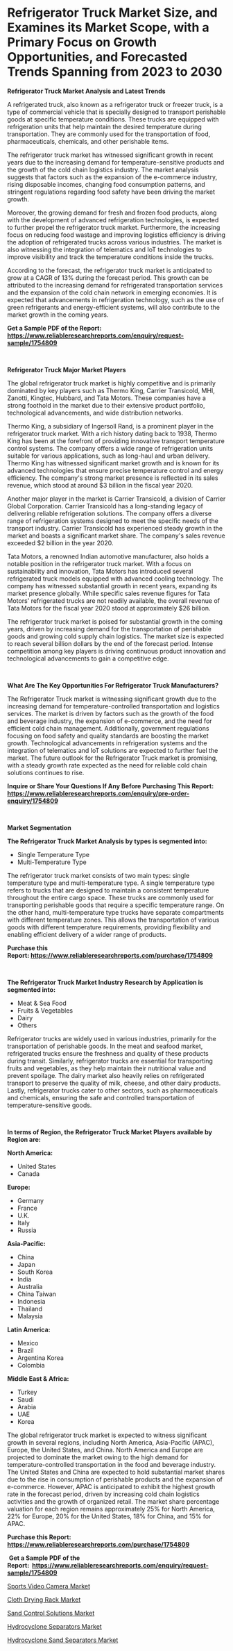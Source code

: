 <p><h1>Refrigerator Truck Market Size, and Examines its Market Scope, with a Primary Focus on Growth Opportunities, and Forecasted Trends Spanning from 2023 to 2030</h1></p><p><strong>Refrigerator Truck Market Analysis and Latest Trends</strong></p>
<p><p>A refrigerated truck, also known as a refrigerator truck or freezer truck, is a type of commercial vehicle that is specially designed to transport perishable goods at specific temperature conditions. These trucks are equipped with refrigeration units that help maintain the desired temperature during transportation. They are commonly used for the transportation of food, pharmaceuticals, chemicals, and other perishable items.</p><p>The refrigerator truck market has witnessed significant growth in recent years due to the increasing demand for temperature-sensitive products and the growth of the cold chain logistics industry. The market analysis suggests that factors such as the expansion of the e-commerce industry, rising disposable incomes, changing food consumption patterns, and stringent regulations regarding food safety have been driving the market growth.</p><p>Moreover, the growing demand for fresh and frozen food products, along with the development of advanced refrigeration technologies, is expected to further propel the refrigerator truck market. Furthermore, the increasing focus on reducing food wastage and improving logistics efficiency is driving the adoption of refrigerated trucks across various industries. The market is also witnessing the integration of telematics and IoT technologies to improve visibility and track the temperature conditions inside the trucks.</p><p>According to the forecast, the refrigerator truck market is anticipated to grow at a CAGR of 13% during the forecast period. This growth can be attributed to the increasing demand for refrigerated transportation services and the expansion of the cold chain network in emerging economies. It is expected that advancements in refrigeration technology, such as the use of green refrigerants and energy-efficient systems, will also contribute to the market growth in the coming years.</p></p>
<p><strong>Get a Sample PDF of the Report:&nbsp; <a href="https://www.reliableresearchreports.com/enquiry/request-sample/1754809">https://www.reliableresearchreports.com/enquiry/request-sample/1754809</a></strong></p>
<p>&nbsp;</p>
<p><strong>Refrigerator Truck Major Market Players</strong></p>
<p><p>The global refrigerator truck market is highly competitive and is primarily dominated by key players such as Thermo King, Carrier Transicold, MHI, Zanotti, Kingtec, Hubbard, and Tata Motors. These companies have a strong foothold in the market due to their extensive product portfolio, technological advancements, and wide distribution networks.</p><p>Thermo King, a subsidiary of Ingersoll Rand, is a prominent player in the refrigerator truck market. With a rich history dating back to 1938, Thermo King has been at the forefront of providing innovative transport temperature control systems. The company offers a wide range of refrigeration units suitable for various applications, such as long-haul and urban delivery. Thermo King has witnessed significant market growth and is known for its advanced technologies that ensure precise temperature control and energy efficiency. The company's strong market presence is reflected in its sales revenue, which stood at around $3 billion in the fiscal year 2020.</p><p>Another major player in the market is Carrier Transicold, a division of Carrier Global Corporation. Carrier Transicold has a long-standing legacy of delivering reliable refrigeration solutions. The company offers a diverse range of refrigeration systems designed to meet the specific needs of the transport industry. Carrier Transicold has experienced steady growth in the market and boasts a significant market share. The company's sales revenue exceeded $2 billion in the year 2020.</p><p>Tata Motors, a renowned Indian automotive manufacturer, also holds a notable position in the refrigerator truck market. With a focus on sustainability and innovation, Tata Motors has introduced several refrigerated truck models equipped with advanced cooling technology. The company has witnessed substantial growth in recent years, expanding its market presence globally. While specific sales revenue figures for Tata Motors' refrigerated trucks are not readily available, the overall revenue of Tata Motors for the fiscal year 2020 stood at approximately $26 billion.</p><p>The refrigerator truck market is poised for substantial growth in the coming years, driven by increasing demand for the transportation of perishable goods and growing cold supply chain logistics. The market size is expected to reach several billion dollars by the end of the forecast period. Intense competition among key players is driving continuous product innovation and technological advancements to gain a competitive edge.</p></p>
<p>&nbsp;</p>
<p><strong>What Are The Key Opportunities For Refrigerator Truck Manufacturers?</strong></p>
<p><p>The Refrigerator Truck market is witnessing significant growth due to the increasing demand for temperature-controlled transportation and logistics services. The market is driven by factors such as the growth of the food and beverage industry, the expansion of e-commerce, and the need for efficient cold chain management. Additionally, government regulations focusing on food safety and quality standards are boosting the market growth. Technological advancements in refrigeration systems and the integration of telematics and IoT solutions are expected to further fuel the market. The future outlook for the Refrigerator Truck market is promising, with a steady growth rate expected as the need for reliable cold chain solutions continues to rise.</p></p>
<p><strong>Inquire or Share Your Questions If Any Before Purchasing This Report: <a href="https://www.reliableresearchreports.com/enquiry/pre-order-enquiry/1754809">https://www.reliableresearchreports.com/enquiry/pre-order-enquiry/1754809</a></strong></p>
<p>&nbsp;</p>
<p><strong>Market Segmentation</strong></p>
<p><strong>The Refrigerator Truck Market Analysis by types is segmented into:</strong></p>
<p><ul><li>Single Temperature Type</li><li>Multi-Temperature Type</li></ul></p>
<p><p>The refrigerator truck market consists of two main types: single temperature type and multi-temperature type. A single temperature type refers to trucks that are designed to maintain a consistent temperature throughout the entire cargo space. These trucks are commonly used for transporting perishable goods that require a specific temperature range. On the other hand, multi-temperature type trucks have separate compartments with different temperature zones. This allows the transportation of various goods with different temperature requirements, providing flexibility and enabling efficient delivery of a wider range of products.</p></p>
<p><strong>Purchase this Report:&nbsp;<a href="https://www.reliableresearchreports.com/purchase/1754809">https://www.reliableresearchreports.com/purchase/1754809</a></strong></p>
<p>&nbsp;</p>
<p><strong>The Refrigerator Truck Market Industry Research by Application is segmented into:</strong></p>
<p><ul><li>Meat & Sea Food</li><li>Fruits & Vegetables</li><li>Dairy</li><li>Others</li></ul></p>
<p><p>Refrigerator trucks are widely used in various industries, primarily for the transportation of perishable goods. In the meat and seafood market, refrigerated trucks ensure the freshness and quality of these products during transit. Similarly, refrigerator trucks are essential for transporting fruits and vegetables, as they help maintain their nutritional value and prevent spoilage. The dairy market also heavily relies on refrigerated transport to preserve the quality of milk, cheese, and other dairy products. Lastly, refrigerator trucks cater to other sectors, such as pharmaceuticals and chemicals, ensuring the safe and controlled transportation of temperature-sensitive goods.</p></p>
<p>&nbsp;</p>
<p><strong>In terms of Region, the Refrigerator Truck Market Players available by Region are:</strong></p>
<p>
    <p> <strong> North America: </strong>
        <ul>
            <li>United States</li>
            <li>Canada</li>
        </ul>
        </p> 
    <p> <strong> Europe: </strong>
        <ul>
            <li>Germany</li>
            <li>France</li>
            <li>U.K.</li>
            <li>Italy</li>
            <li>Russia</li>
        </ul>
        </p> 
    <p> <strong> Asia-Pacific: </strong>
        <ul>
            <li>China</li>
            <li>Japan</li>
            <li>South Korea</li>
            <li>India</li>
            <li>Australia</li>
            <li>China Taiwan</li>
            <li>Indonesia</li>
            <li>Thailand</li>
            <li>Malaysia</li>
        </ul>
        </p> 
    <p> <strong> Latin America: </strong>
        <ul>
            <li>Mexico</li>
            <li>Brazil</li>
            <li>Argentina Korea</li>
            <li>Colombia</li>
        </ul>
        </p> 
    <p> <strong> Middle East & Africa: </strong>
        <ul>
            <li>Turkey</li>
            <li>Saudi</li>
            <li>Arabia</li>
            <li>UAE</li>
            <li>Korea</li>
        </ul>
    </p>
    </p>
<p><p>The global refrigerator truck market is expected to witness significant growth in several regions, including North America, Asia-Pacific (APAC), Europe, the United States, and China. North America and Europe are projected to dominate the market owing to the high demand for temperature-controlled transportation in the food and beverage industry. The United States and China are expected to hold substantial market shares due to the rise in consumption of perishable products and the expansion of e-commerce. However, APAC is anticipated to exhibit the highest growth rate in the forecast period, driven by increasing cold chain logistics activities and the growth of organized retail. The market share percentage valuation for each region remains approximately 25% for North America, 22% for Europe, 20% for the United States, 18% for China, and 15% for APAC.</p></p>
<p><strong>Purchase this Report: <a href="https://www.reliableresearchreports.com/purchase/1754809">https://www.reliableresearchreports.com/purchase/1754809</a></strong></p>
<p>&nbsp;<strong>Get a Sample PDF of the Report:&nbsp;&nbsp;<a href="https://www.reliableresearchreports.com/enquiry/request-sample/1754809">https://www.reliableresearchreports.com/enquiry/request-sample/1754809</a></strong></p>
<p><strong></strong></p>
<p><p><a href="https://medium.com/@samanthareed1916/sports-video-camera-market-trends-forecast-and-competitive-analysis-to-2030-ac0ab3005762">Sports Video Camera Market</a></p><p><a href="https://medium.com/@tammyfreeman2022/decoding-cloth-drying-rack-market-metrics-market-share-trends-and-growth-patterns-62c77a0489b3">Cloth Drying Rack Market</a></p><p><a href="https://www.linkedin.com/pulse/sand-control-solutions-market-insights-players-forecast-rl8ze/">Sand Control Solutions Market</a></p><p><a href="https://www.linkedin.com/pulse/hydrocyclone-separators-market-research-report-provides-thorough-ubyme/">Hydrocyclone Separators Market</a></p><p><a href="https://www.linkedin.com/pulse/hydrocyclone-sand-separators-market-research-report-palue/">Hydrocyclone Sand Separators Market</a></p></p>